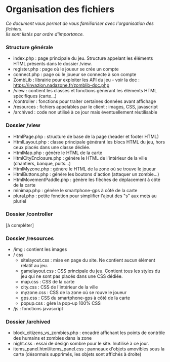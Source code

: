 # Organisation des fichiers
*Ce document vous permet de vous familiariser avec l'organisation des fichiers.  
Ils sont listés par ordre d'importance.*

### Structure générale
* index.php : page principale du jeu. Structure appelant les éléments HTML présents dans le dossier /view.
* register.php : page où le joueur se crée un compte
* connect.php : page où le joueur se connecte à son compte
* ZombLib : librairie pour exploiter les API du jeu - voir la doc : https://invazion.nadazone.fr/zomblib-doc.php
* /view : contient les classes et fonctions générant les éléments HTML spécifiques (carte...)
* /controller : fonctions pour traiter certaines données avant affichage
* /resources : fichiers appelables par le client : images, CSS, javascript
* /archived : code non utilisé à ce jour mais éventuellement réutilisable

### Dossier /view
* HtmlPage.php : structure de base de la page (header et footer HTML)
* HtmlLayout.php : classe principale générant les blocs HTML du jeu, hors ceux placés dans une classe dédiée.
* HtmlMap.php : génère le HTML de la carte
* HtmlCityEnclosure.php : génère le HTML de l'intérieur de la ville (chantiers, banque, puits...)
* HtmlMyzone.php : génère le HTML de la zone où se trouve le joueur
* HtmlButtons.php : génère les boutons d'action (attaquer un zombie...)
* HtmlMovementPaddle.php : génère les flèches de déplacement à côté de la carte
* minimap.php : génère le smartphone-gps à côté de la carte
* plural.php : petite fonction pour simplifier l'ajout des "s" aux mots au pluriel

### Dossier /controller
[à compléter]

### Dossier /resources
* /img : contient les images
* / css
  * sitelayout.css : mise en page du site. Ne contient aucun élément relatif au jeu.
  * gamelayout.css : CSS principale du jeu. Contient tous les styles du jeu qui ne sont pas placés dans une CSS dédiée.
  * map.css : CSS de la carte
  * city.css : CSS de l'intérieur de la ville
  * myzone.css : CSS de la zone où se rouve le joueur
  * gps.css : CSS du smartphone-gps à côté de la carte
  * popup.css : gère la pop-up 100% CSS
* /js : fonctions javascript

### Dossier /archived
  * block_citizens_vs_zombies.php : encadré affichant les points de contrôle des humains et zombies dans la zone
  * night.css : essai de design sombre pour le site. Inutilisé à ce jour.
  * items_panel.html/items_panel.css : panneaux d'objets amovibles sous la carte
                      (désormais supprimés, les objets sont affichés à droite)
